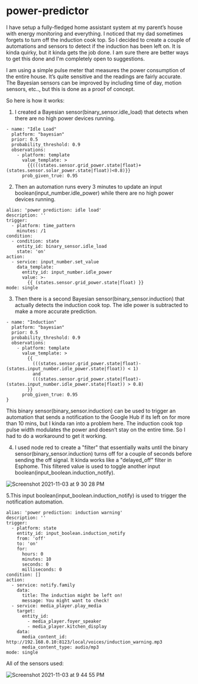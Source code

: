 # power-predictor

I have setup a fully-fledged home assistant system at my parent’s house with energy monitoring and everything. I noticed that my dad sometimes forgets to turn off the induction cook top. So I decided to create a couple of automations and sensors to detect if the induction has been left on. It is kinda quirky, but it kinda gets the job done. I am sure there are better ways to get this done and I'm completely open to suggestions.

I am using a simple pulse meter that measures the power consumption of the entire house. It’s quite sensitive and the readings are fairly accurate. The Bayesian sensors can be improved by including time of day, motion sensors, etc.., but this is done as a proof of concept.

So here is how it works:

1. I created a Bayesian sensor(binary_sensor.idle_load) that detects when there are no high power devices running.
```
- name: "Idle Load"
  platform: "bayesian"
  prior: 0.5
  probability_threshold: 0.9
  observations:
    - platform: template
      value_template: >
        {{(((states.sensor.grid_power.state|float)+(states.sensor.solar_power.state|float))<0.8)}}
      prob_given_true: 0.95 
```

2. Then an automation runs every 3 minutes to update an input boolean(input_number.idle_power) while there are no high power devices running.
```
alias: 'power prediction: idle load'
description: ''
trigger:
  - platform: time_pattern
    minutes: /1
condition:
  - condition: state
    entity_id: binary_sensor.idle_load
    state: 'on'
action:
  - service: input_number.set_value
    data_template:
      entity_id: input_number.idle_power
      value: >-
        {{ (states.sensor.grid_power.state|float) }}
mode: single
```
3. Then there is a second Bayesian sensor(binary_sensor.induction) that actually detects the induction cook top. The idle power is subtracted to make a more accurate prediction.
```
- name: "Induction"
  platform: "bayesian"
  prior: 0.5
  probability_threshold: 0.9
  observations:
    - platform: template
      value_template: >
        {{ 
          (((states.sensor.grid_power.state|float)-(states.input_number.idle_power.state|float)) < 1)
          and
          (((states.sensor.grid_power.state|float)-(states.input_number.idle_power.state|float)) > 0.8)
        }} 
      prob_given_true: 0.95  
}
```

This binary sensor(binary_sensor.induction) can be used to trigger an automation that sends a notification to the Google Hub if its left on for more than 10 mins, but I kinda ran into a problem here. The induction cook top pulse width modulates the power and doesn’t stay on the entire time. So I had to do a workaround to get it working.

4. I used node red to create a "filter" that essentially waits until the binary sensor(binary_sensor.induction) turns off for a couple of seconds before sending the off signal. It kinda works like a "delayed_off" filter in Esphome. This filtered value is used to toggle another input boolean(input_boolean.induction_notify). 

![Screenshot 2021-11-03 at 9 30 28 PM](https://user-images.githubusercontent.com/61015809/140096848-3d3342a8-7af5-4055-9870-3841e99b649c.png)

5.This input boolean(input_boolean.induction_notify) is used to trigger the notification automation.
```
alias: 'power prediction: induction warning'
description: ''
trigger:
  - platform: state
    entity_id: input_boolean.induction_notify
    from: 'off'
    to: 'on'
    for:
      hours: 0
      minutes: 10
      seconds: 0
      milliseconds: 0
condition: []
action:
  - service: notify.family
    data:
      title: The induction might be left on!
      message: You might want to check!
  - service: media_player.play_media
    target:
      entity_id:
        - media_player.foyer_speaker
        - media_player.kitchen_display
    data:
      media_content_id: http://192.168.0.10:8123/local/voices/induction_warning.mp3
      media_content_type: audio/mp3
mode: single

```

All of the sensors used:

![Screenshot 2021-11-03 at 9 44 55 PM](https://user-images.githubusercontent.com/61015809/140099770-fd7c2b73-048b-465a-9c72-a4c54a973ce2.png)
